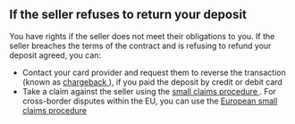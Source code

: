 ##  If the seller refuses to return your deposit

You have rights if the seller does not meet their obligations to you. If the
seller breaches the terms of the contract and is refusing to refund your
deposit agreed, you can:

  * Contact your card provider and request them to reverse the transaction (known as [ chargeback ](https://www.ccpc.ie/consumers/money/credit-cards/disputed-card-transactions-chargeback/) ), if you paid the deposit by credit or debit card 
  * Take a claim against the seller using the [ small claims procedure ](https://www.citizensinformation.ie/en/justice/courts-system/small-claims-court/) . For cross-border disputes within the EU, you can use the [ European small claims procedure ](https://www.citizensinformation.ie/en/justice/courts-system/european-small-claims-procedure/)
